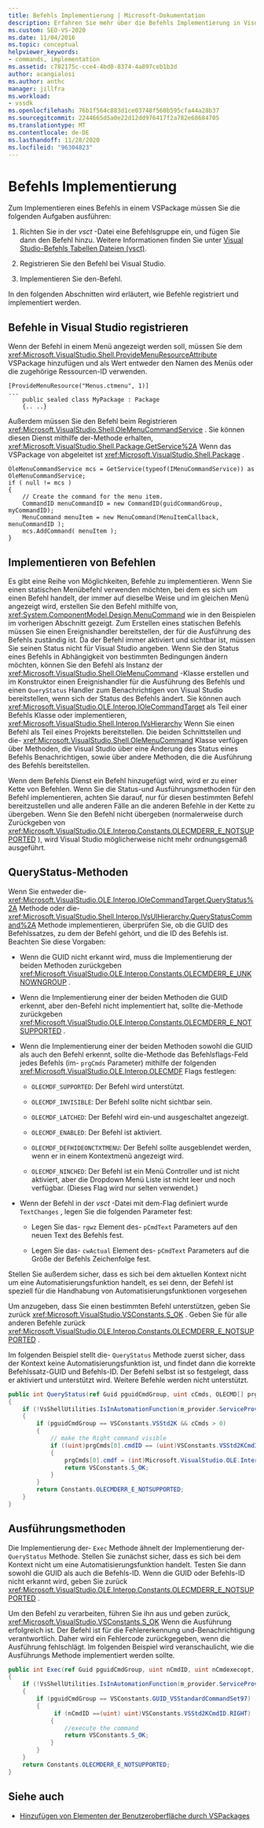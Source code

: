 ```yaml
---
title: Befehls Implementierung | Microsoft-Dokumentation
description: Erfahren Sie mehr über die Befehls Implementierung in Visual Studio, wie Sie eine Befehlsgruppe in einem VSPackage einrichten, einen Befehl hinzufügen, den Befehl registrieren und implementieren können.
ms.custom: SEO-VS-2020
ms.date: 11/04/2016
ms.topic: conceptual
helpviewer_keywords:
- commands, implementation
ms.assetid: c782175c-cce4-4bd0-8374-4a897ceb1b3d
author: acangialosi
ms.author: anthc
manager: jillfra
ms.workload:
- vssdk
ms.openlocfilehash: 76b1f564c883d1ce03748f560b595cfa44a28b37
ms.sourcegitcommit: 2244665d5a0e22d12dd976417f2a782e68684705
ms.translationtype: MT
ms.contentlocale: de-DE
ms.lasthandoff: 11/28/2020
ms.locfileid: "96304823"
---
```

# <a name="command-implementation"></a>Befehls Implementierung
Zum Implementieren eines Befehls in einem VSPackage müssen Sie die folgenden Aufgaben ausführen:

1. Richten Sie in der *vsct* -Datei eine Befehlsgruppe ein, und fügen Sie dann den Befehl hinzu. Weitere Informationen finden Sie unter [Visual Studio-Befehls Tabellen Dateien (vsct)](../../extensibility/internals/visual-studio-command-table-dot-vsct-files.md).

2. Registrieren Sie den Befehl bei Visual Studio.

3. Implementieren Sie den-Befehl.

In den folgenden Abschnitten wird erläutert, wie Befehle registriert und implementiert werden.

## <a name="register-commands-with-visual-studio"></a>Befehle in Visual Studio registrieren
 Wenn der Befehl in einem Menü angezeigt werden soll, müssen Sie dem <xref:Microsoft.VisualStudio.Shell.ProvideMenuResourceAttribute> VSPackage hinzufügen und als Wert entweder den Namen des Menüs oder die zugehörige Ressourcen-ID verwenden.

```
[ProvideMenuResource("Menus.ctmenu", 1)]
...
    public sealed class MyPackage : Package
    {.. ..}

```

 Außerdem müssen Sie den Befehl beim Registrieren <xref:Microsoft.VisualStudio.Shell.OleMenuCommandService> . Sie können diesen Dienst mithilfe der-Methode erhalten, <xref:Microsoft.VisualStudio.Shell.Package.GetService%2A> Wenn das VSPackage von abgeleitet ist <xref:Microsoft.VisualStudio.Shell.Package> .

```
OleMenuCommandService mcs = GetService(typeof(IMenuCommandService)) as OleMenuCommandService;
if ( null != mcs )
{
    // Create the command for the menu item.
    CommandID menuCommandID = new CommandID(guidCommandGroup, myCommandID);
    MenuCommand menuItem = new MenuCommand(MenuItemCallback, menuCommandID );
    mcs.AddCommand( menuItem );
}

```

## <a name="implement-commands"></a>Implementieren von Befehlen
 Es gibt eine Reihe von Möglichkeiten, Befehle zu implementieren. Wenn Sie einen statischen Menübefehl verwenden möchten, bei dem es sich um einen Befehl handelt, der immer auf dieselbe Weise und im gleichen Menü angezeigt wird, erstellen Sie den Befehl mithilfe von, <xref:System.ComponentModel.Design.MenuCommand> wie in den Beispielen im vorherigen Abschnitt gezeigt. Zum Erstellen eines statischen Befehls müssen Sie einen Ereignishandler bereitstellen, der für die Ausführung des Befehls zuständig ist. Da der Befehl immer aktiviert und sichtbar ist, müssen Sie seinen Status nicht für Visual Studio angeben. Wenn Sie den Status eines Befehls in Abhängigkeit von bestimmten Bedingungen ändern möchten, können Sie den Befehl als Instanz der <xref:Microsoft.VisualStudio.Shell.OleMenuCommand> -Klasse erstellen und im Konstruktor einen Ereignishandler für die Ausführung des Befehls und einen `QueryStatus` Handler zum Benachrichtigen von Visual Studio bereitstellen, wenn sich der Status des Befehls ändert. Sie können auch <xref:Microsoft.VisualStudio.OLE.Interop.IOleCommandTarget> als Teil einer Befehls Klasse oder implementieren, <xref:Microsoft.VisualStudio.Shell.Interop.IVsHierarchy> Wenn Sie einen Befehl als Teil eines Projekts bereitstellen. Die beiden Schnittstellen und die- <xref:Microsoft.VisualStudio.Shell.OleMenuCommand> Klasse verfügen über Methoden, die Visual Studio über eine Änderung des Status eines Befehls Benachrichtigen, sowie über andere Methoden, die die Ausführung des Befehls bereitstellen.

 Wenn dem Befehls Dienst ein Befehl hinzugefügt wird, wird er zu einer Kette von Befehlen. Wenn Sie die Status-und Ausführungsmethoden für den Befehl implementieren, achten Sie darauf, nur für diesen bestimmten Befehl bereitzustellen und alle anderen Fälle an die anderen Befehle in der Kette zu übergeben. Wenn Sie den Befehl nicht übergeben (normalerweise durch Zurückgeben von <xref:Microsoft.VisualStudio.OLE.Interop.Constants.OLECMDERR_E_NOTSUPPORTED> ), wird Visual Studio möglicherweise nicht mehr ordnungsgemäß ausgeführt.

## <a name="querystatus-methods"></a>QueryStatus-Methoden
 Wenn Sie entweder die- <xref:Microsoft.VisualStudio.OLE.Interop.IOleCommandTarget.QueryStatus%2A> Methode oder die- <xref:Microsoft.VisualStudio.Shell.Interop.IVsUIHierarchy.QueryStatusCommand%2A> Methode implementieren, überprüfen Sie, ob die GUID des Befehlssatzes, zu dem der Befehl gehört, und die ID des Befehls ist. Beachten Sie diese Vorgaben:

- Wenn die GUID nicht erkannt wird, muss die Implementierung der beiden Methoden zurückgeben <xref:Microsoft.VisualStudio.OLE.Interop.Constants.OLECMDERR_E_UNKNOWNGROUP> .

- Wenn die Implementierung einer der beiden Methoden die GUID erkennt, aber den-Befehl nicht implementiert hat, sollte die-Methode zurückgeben <xref:Microsoft.VisualStudio.OLE.Interop.Constants.OLECMDERR_E_NOTSUPPORTED> .

- Wenn die Implementierung einer der beiden Methoden sowohl die GUID als auch den Befehl erkennt, sollte die-Methode das Befehlsflags-Feld jedes Befehls (im- `prgCmds` Parameter) mithilfe der folgenden <xref:Microsoft.VisualStudio.OLE.Interop.OLECMDF> Flags festlegen:

  - `OLECMDF_SUPPORTED`: Der Befehl wird unterstützt.

  - `OLECMDF_INVISIBLE`: Der Befehl sollte nicht sichtbar sein.

  - `OLECMDF_LATCHED`: Der Befehl wird ein-und ausgeschaltet angezeigt.

  - `OLECMDF_ENABLED`: Der Befehl ist aktiviert.

  - `OLECMDF_DEFHIDEONCTXTMENU`: Der Befehl sollte ausgeblendet werden, wenn er in einem Kontextmenü angezeigt wird.

  - `OLECMDF_NINCHED`: Der Befehl ist ein Menü Controller und ist nicht aktiviert, aber die Dropdown Menü Liste ist nicht leer und noch verfügbar. (Dieses Flag wird nur selten verwendet.)

- Wenn der Befehl in der *vsct* -Datei mit dem-Flag definiert wurde `TextChanges` , legen Sie die folgenden Parameter fest:

  - Legen Sie das- `rgwz` Element des- `pCmdText` Parameters auf den neuen Text des Befehls fest.

  - Legen Sie das- `cwActual` Element des- `pCmdText` Parameters auf die Größe der Befehls Zeichenfolge fest.

Stellen Sie außerdem sicher, dass es sich bei dem aktuellen Kontext nicht um eine Automatisierungsfunktion handelt, es sei denn, der Befehl ist speziell für die Handhabung von Automatisierungsfunktionen vorgesehen

Um anzugeben, dass Sie einen bestimmten Befehl unterstützen, geben Sie zurück <xref:Microsoft.VisualStudio.VSConstants.S_OK> . Geben Sie für alle anderen Befehle zurück <xref:Microsoft.VisualStudio.OLE.Interop.Constants.OLECMDERR_E_NOTSUPPORTED> .

Im folgenden Beispiel stellt die- `QueryStatus` Methode zuerst sicher, dass der Kontext keine Automatisierungsfunktion ist, und findet dann die korrekte Befehlssatz-GUID und Befehls-ID. Der Befehl selbst ist so festgelegt, dass er aktiviert und unterstützt wird. Weitere Befehle werden nicht unterstützt.

```csharp
public int QueryStatus(ref Guid pguidCmdGroup, uint cCmds, OLECMD[] prgCmds, IntPtr pCmdText)
{
    if (!VsShellUtilities.IsInAutomationFunction(m_provider.ServiceProvider))
    {
        if (pguidCmdGroup == VSConstants.VSStd2K && cCmds > 0)
        {
            // make the Right command visible
            if ((uint)prgCmds[0].cmdID == (uint)VSConstants.VSStd2KCmdID.RIGHT)
            {
                prgCmds[0].cmdf = (int)Microsoft.VisualStudio.OLE.Interop.Constants.MSOCMDF_ENABLED | (int)Microsoft.VisualStudio.OLE.Interop.Constants.MSOCMDF_SUPPORTED;
                return VSConstants.S_OK;
            }
        }
        return Constants.OLECMDERR_E_NOTSUPPORTED;
    }
}
```

## <a name="execution-methods"></a>Ausführungsmethoden
 Die Implementierung der- `Exec` Methode ähnelt der Implementierung der- `QueryStatus` Methode. Stellen Sie zunächst sicher, dass es sich bei dem Kontext nicht um eine Automatisierungsfunktion handelt. Testen Sie dann sowohl die GUID als auch die Befehls-ID. Wenn die GUID oder Befehls-ID nicht erkannt wird, geben Sie zurück <xref:Microsoft.VisualStudio.OLE.Interop.Constants.OLECMDERR_E_NOTSUPPORTED> .

 Um den Befehl zu verarbeiten, führen Sie ihn aus und geben zurück, <xref:Microsoft.VisualStudio.VSConstants.S_OK> Wenn die Ausführung erfolgreich ist. Der Befehl ist für die Fehlererkennung und-Benachrichtigung verantwortlich. Daher wird ein Fehlercode zurückgegeben, wenn die Ausführung fehlschlägt. Im folgenden Beispiel wird veranschaulicht, wie die Ausführungs Methode implementiert werden sollte.

```csharp
public int Exec(ref Guid pguidCmdGroup, uint nCmdID, uint nCmdexecopt, IntPtr pvaIn, IntPtr pvaOut)
{
    if (!VsShellUtilities.IsInAutomationFunction(m_provider.ServiceProvider))
    {
        if (pguidCmdGroup == VSConstants.GUID_VSStandardCommandSet97)
        {
             if (nCmdID ==(uint) uint)VSConstants.VSStd2KCmdID.RIGHT)
            {
                //execute the command
                return VSConstants.S_OK;
            }
        }
    }
    return Constants.OLECMDERR_E_NOTSUPPORTED;
}
```

## <a name="see-also"></a>Siehe auch

- [Hinzufügen von Elementen der Benutzeroberfläche durch VSPackages](../../extensibility/internals/how-vspackages-add-user-interface-elements.md)
